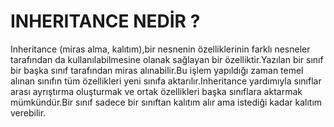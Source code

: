 # INHERITANCE NEDİR ?

Inheritance (miras alma, kalıtım),bir nesnenin özelliklerinin farklı nesneler tarafından da kullanılabilmesine olanak sağlayan bir özelliktir.Yazılan bir sınıf bir başka sınıf tarafından miras alınabilir.Bu işlem yapıldığı zaman temel alınan sınıfın tüm özellikleri yeni sınıfa aktarılır.Inheritance yardımıyla sınıflar arası ayrıştırma oluşturmak ve ortak özellikleri başka sınıflara aktarmak mümkündür.Bir sınıf sadece bir sınıftan kalıtım alır ama istediği kadar kalıtım verebilir.
